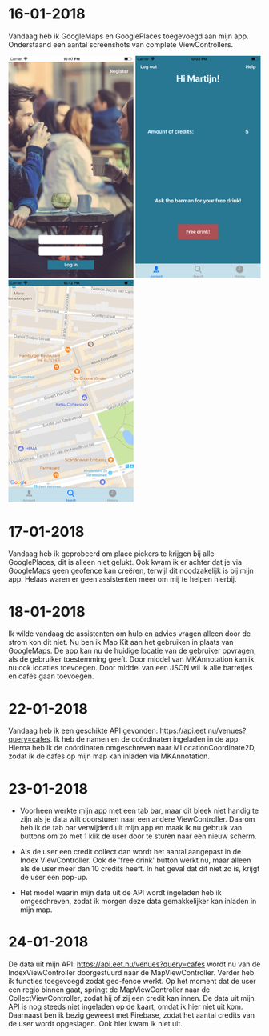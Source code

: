 # 16-01-2018

Vandaag heb ik GoogleMaps en GooglePlaces toegevoegd aan mijn app. Onderstaand een aantal screenshots van complete ViewControllers.

<img src="https://raw.githubusercontent.com/MartijnBlauw/Project/master/doc/LoginScreen.png" width="250"> <img src="https://raw.githubusercontent.com/MartijnBlauw/Project/master/doc/IndexScreen.png" width="250"> <img src="https://raw.githubusercontent.com/MartijnBlauw/Project/master/doc/MapScreen.png" width="250">

# 17-01-2018

Vandaag heb ik geprobeerd om place pickers te krijgen bij alle GooglePlaces, dit is alleen niet gelukt. Ook kwam ik er achter dat je via GoogleMaps geen geofence kan creëren, terwijl dit noodzakelijk is bij mijn app. Helaas waren er geen assistenten meer om mij te helpen hierbij. 

# 18-01-2018

Ik wilde vandaag de assistenten om hulp en advies vragen alleen door de strom kon dit niet. Nu ben ik Map Kit aan het gebruiken in plaats van GoogleMaps. De app kan nu de huidige locatie van de gebruiker opvragen, als de gebruiker toestemming geeft. Door middel van MKAnnotation kan ik nu ook locaties toevoegen. Door middel van een JSON wil ik alle barretjes en cafés gaan toevoegen.

# 22-01-2018

Vandaag heb ik een geschikte API gevonden: https://api.eet.nu/venues?query=cafes. Ik heb de namen en de coördinaten ingeladen in de app. Hierna heb ik de coördinaten omgeschreven naar MLocationCoordinate2D, zodat ik de cafes op mijn map kan inladen via MKAnnotation. 

# 23-01-2018

 - Voorheen werkte mijn app met een tab bar, maar dit bleek niet handig te zijn als je data wilt doorsturen naar een andere ViewController. Daarom heb ik de tab bar verwijderd uit mijn app en maak ik nu gebruik van buttons om zo met 1 klik de user door te sturen naar een nieuw scherm.

- Als de user een credit collect dan wordt het aantal aangepast in de Index ViewController. Ook de 'free drink' button werkt nu, maar alleen als de user meer dan 10 credits heeft. In het geval dat dit niet zo is, krijgt de user een pop-up.

- Het model waarin mijn data uit de API wordt ingeladen heb ik omgeschreven, zodat ik morgen deze data gemakkelijker kan inladen in mijn map.

# 24-01-2018

De data uit mijn API: https://api.eet.nu/venues?query=cafes wordt nu van  de IndexViewController doorgestuurd naar de MapViewController. Verder heb ik functies toegevoegd zodat geo-fence werkt. Op het moment dat de user een regio binnen gaat, springt de MapViewController naar de CollectViewController, zodat hij of zij een credit kan innen. De data uit mijn API is nog steeds niet ingeladen op de kaart, omdat ik hier niet uit kom. Daarnaast ben ik bezig geweest met Firebase, zodat het aantal credits van de user wordt opgeslagen. Ook hier kwam ik niet uit.





